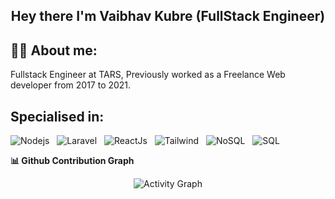 <h2 align="center">
  Hey there I'm Vaibhav Kubre (FullStack Engineer) 
</h2>

## 👦🏽 About me:

<p>
Fullstack Engineer at TARS, Previously worked as a Freelance Web developer from 2017 to 2021.
</p>

<h2>Specialised in:</h2>

![Nodejs](https://img.shields.io/badge/🚀_Backend-NodeJS-3C873A) &nbsp;
![Laravel](https://img.shields.io/badge/🚀_Backend-Laravel-fb503b) &nbsp;
![ReactJs](https://img.shields.io/badge/⭐_Frontend-ReactJS-61dafb) &nbsp;
![Tailwind](https://img.shields.io/badge/⭐_Frontend-Tailwind-7c7ef2) &nbsp;
![NoSQL](https://img.shields.io/badge/💎_Database-MongoDB-3FA037) &nbsp;
![SQL](https://img.shields.io/badge/💎_Database-MySQL-F29111) &nbsp;

<summary><b>📊 Github Contribution Graph</b></summary>
<p align="center"<a href="#"><img alt="Activity Graph" src="https://activity-graph.herokuapp.com/graph?username=kubre&bg_color=0D1117&color=e05397&line=e05397&point=FFFFFF&hide_border=true&" /></a></p>
<br>
